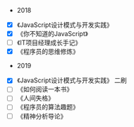 - 2018
- [x] 《JavaScript设计模式与开发实践》
- [x] 《你不知道的JavaScript》
- [ ] 《IT项目经理成长手记》
- [x] 《程序员的思维修炼》
- 2019
- [x] 《JavaScript设计模式与开发实践》 二刷
- [ ] 《如何阅读一本书》
- [ ] 《人间失格》
- [ ] 《程序员的算法趣题》
- [ ] 《精神分析导论》